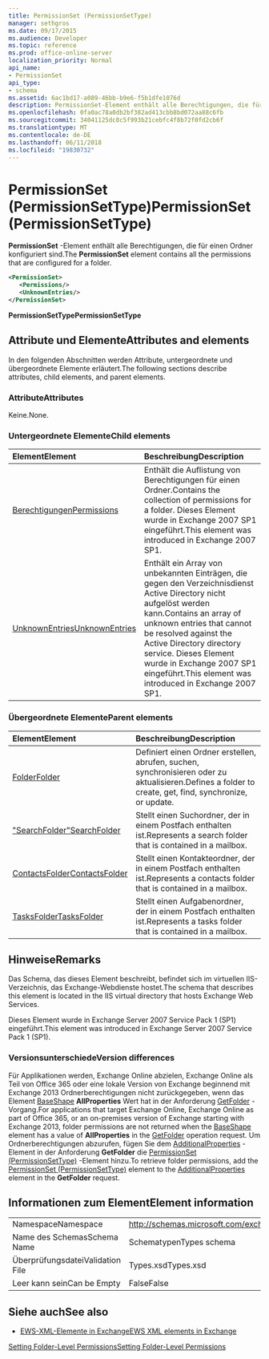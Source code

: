 ```yaml
---
title: PermissionSet (PermissionSetType)
manager: sethgros
ms.date: 09/17/2015
ms.audience: Developer
ms.topic: reference
ms.prod: office-online-server
localization_priority: Normal
api_name:
- PermissionSet
api_type:
- schema
ms.assetid: 6ac1bd17-a089-46bb-b9e6-f5b1dfe1076d
description: PermissionSet-Element enthält alle Berechtigungen, die für einen Ordner konfiguriert sind.
ms.openlocfilehash: 0fa0ac78a0db2bf382ad413cbb8bd072aa88c6fb
ms.sourcegitcommit: 34041125dc8c5f993b21cebfc4f8b72f0fd2cb6f
ms.translationtype: MT
ms.contentlocale: de-DE
ms.lasthandoff: 06/11/2018
ms.locfileid: "19830732"
---
```

# <a name="permissionset-permissionsettype"></a><span data-ttu-id="6773e-103">PermissionSet (PermissionSetType)</span><span class="sxs-lookup"><span data-stu-id="6773e-103">PermissionSet (PermissionSetType)</span></span>

<span data-ttu-id="6773e-104">**PermissionSet** -Element enthält alle Berechtigungen, die für einen Ordner konfiguriert sind.</span><span class="sxs-lookup"><span data-stu-id="6773e-104">The **PermissionSet** element contains all the permissions that are configured for a folder.</span></span> 
  
```XML
<PermissionSet>
   <Permissions/>
   <UnknownEntries/>
</PermissionSet>
```

 <span data-ttu-id="6773e-105">**PermissionSetType**</span><span class="sxs-lookup"><span data-stu-id="6773e-105">**PermissionSetType**</span></span>
## <a name="attributes-and-elements"></a><span data-ttu-id="6773e-106">Attribute und Elemente</span><span class="sxs-lookup"><span data-stu-id="6773e-106">Attributes and elements</span></span>

<span data-ttu-id="6773e-107">In den folgenden Abschnitten werden Attribute, untergeordnete und übergeordnete Elemente erläutert.</span><span class="sxs-lookup"><span data-stu-id="6773e-107">The following sections describe attributes, child elements, and parent elements.</span></span>
  
### <a name="attributes"></a><span data-ttu-id="6773e-108">Attribute</span><span class="sxs-lookup"><span data-stu-id="6773e-108">Attributes</span></span>

<span data-ttu-id="6773e-109">Keine.</span><span class="sxs-lookup"><span data-stu-id="6773e-109">None.</span></span>
  
### <a name="child-elements"></a><span data-ttu-id="6773e-110">Untergeordnete Elemente</span><span class="sxs-lookup"><span data-stu-id="6773e-110">Child elements</span></span>

|<span data-ttu-id="6773e-111">**Element**</span><span class="sxs-lookup"><span data-stu-id="6773e-111">**Element**</span></span>|<span data-ttu-id="6773e-112">**Beschreibung**</span><span class="sxs-lookup"><span data-stu-id="6773e-112">**Description**</span></span>|
|:-----|:-----|
|[<span data-ttu-id="6773e-113">Berechtigungen</span><span class="sxs-lookup"><span data-stu-id="6773e-113">Permissions</span></span>](permissions.md) <br/> |<span data-ttu-id="6773e-114">Enthält die Auflistung von Berechtigungen für einen Ordner.</span><span class="sxs-lookup"><span data-stu-id="6773e-114">Contains the collection of permissions for a folder.</span></span> <span data-ttu-id="6773e-115">Dieses Element wurde in Exchange 2007 SP1 eingeführt.</span><span class="sxs-lookup"><span data-stu-id="6773e-115">This element was introduced in Exchange 2007 SP1.</span></span>  <br/> |
|[<span data-ttu-id="6773e-116">UnknownEntries</span><span class="sxs-lookup"><span data-stu-id="6773e-116">UnknownEntries</span></span>](unknownentries.md) <br/> |<span data-ttu-id="6773e-117">Enthält ein Array von unbekannten Einträgen, die gegen den Verzeichnisdienst Active Directory nicht aufgelöst werden kann.</span><span class="sxs-lookup"><span data-stu-id="6773e-117">Contains an array of unknown entries that cannot be resolved against the Active Directory directory service.</span></span> <span data-ttu-id="6773e-118">Dieses Element wurde in Exchange 2007 SP1 eingeführt.</span><span class="sxs-lookup"><span data-stu-id="6773e-118">This element was introduced in Exchange 2007 SP1.</span></span>  <br/> |
   
### <a name="parent-elements"></a><span data-ttu-id="6773e-119">Übergeordnete Elemente</span><span class="sxs-lookup"><span data-stu-id="6773e-119">Parent elements</span></span>

|<span data-ttu-id="6773e-120">**Element**</span><span class="sxs-lookup"><span data-stu-id="6773e-120">**Element**</span></span>|<span data-ttu-id="6773e-121">**Beschreibung**</span><span class="sxs-lookup"><span data-stu-id="6773e-121">**Description**</span></span>|
|:-----|:-----|
|[<span data-ttu-id="6773e-122">Folder</span><span class="sxs-lookup"><span data-stu-id="6773e-122">Folder</span></span>](folder.md) <br/> |<span data-ttu-id="6773e-123">Definiert einen Ordner erstellen, abrufen, suchen, synchronisieren oder zu aktualisieren.</span><span class="sxs-lookup"><span data-stu-id="6773e-123">Defines a folder to create, get, find, synchronize, or update.</span></span>  <br/> |
|[<span data-ttu-id="6773e-124">"SearchFolder"</span><span class="sxs-lookup"><span data-stu-id="6773e-124">SearchFolder</span></span>](searchfolder.md) <br/> |<span data-ttu-id="6773e-125">Stellt einen Suchordner, der in einem Postfach enthalten ist.</span><span class="sxs-lookup"><span data-stu-id="6773e-125">Represents a search folder that is contained in a mailbox.</span></span>  <br/> |
|[<span data-ttu-id="6773e-126">ContactsFolder</span><span class="sxs-lookup"><span data-stu-id="6773e-126">ContactsFolder</span></span>](contactsfolder.md) <br/> |<span data-ttu-id="6773e-127">Stellt einen Kontakteordner, der in einem Postfach enthalten ist.</span><span class="sxs-lookup"><span data-stu-id="6773e-127">Represents a contacts folder that is contained in a mailbox.</span></span>  <br/> |
|[<span data-ttu-id="6773e-128">TasksFolder</span><span class="sxs-lookup"><span data-stu-id="6773e-128">TasksFolder</span></span>](tasksfolder.md) <br/> |<span data-ttu-id="6773e-129">Stellt einen Aufgabenordner, der in einem Postfach enthalten ist.</span><span class="sxs-lookup"><span data-stu-id="6773e-129">Represents a tasks folder that is contained in a mailbox.</span></span>  <br/> |
   
## <a name="remarks"></a><span data-ttu-id="6773e-130">Hinweise</span><span class="sxs-lookup"><span data-stu-id="6773e-130">Remarks</span></span>

<span data-ttu-id="6773e-131">Das Schema, das dieses Element beschreibt, befindet sich im virtuellen IIS-Verzeichnis, das Exchange-Webdienste hostet.</span><span class="sxs-lookup"><span data-stu-id="6773e-131">The schema that describes this element is located in the IIS virtual directory that hosts Exchange Web Services.</span></span>
  
<span data-ttu-id="6773e-132">Dieses Element wurde in Exchange Server 2007 Service Pack 1 (SP1) eingeführt.</span><span class="sxs-lookup"><span data-stu-id="6773e-132">This element was introduced in Exchange Server 2007 Service Pack 1 (SP1).</span></span>
  
### <a name="version-differences"></a><span data-ttu-id="6773e-133">Versionsunterschiede</span><span class="sxs-lookup"><span data-stu-id="6773e-133">Version differences</span></span>

<span data-ttu-id="6773e-134">Für Applikationen werden, Exchange Online abzielen, Exchange Online als Teil von Office 365 oder eine lokale Version von Exchange beginnend mit Exchange 2013 Ordnerberechtigungen nicht zurückgegeben, wenn das Element [BaseShape](baseshape.md) **AllProperties** Wert hat in der Anforderung [GetFolder](getfolder-operation.md) -Vorgang.</span><span class="sxs-lookup"><span data-stu-id="6773e-134">For applications that target Exchange Online, Exchange Online as part of Office 365, or an on-premises version of Exchange starting with Exchange 2013, folder permissions are not returned when the [BaseShape](baseshape.md) element has a value of **AllProperties** in the [GetFolder](getfolder-operation.md) operation request.</span></span> <span data-ttu-id="6773e-135">Um Ordnerberechtigungen abzurufen, fügen Sie dem [AdditionalProperties](additionalproperties.md) -Element in der Anforderung **GetFolder** die [PermissionSet (PermissionSetType)](permissionset-permissionsettype.md) -Element hinzu.</span><span class="sxs-lookup"><span data-stu-id="6773e-135">To retrieve folder permissions, add the [PermissionSet (PermissionSetType)](permissionset-permissionsettype.md) element to the [AdditionalProperties](additionalproperties.md) element in the **GetFolder** request.</span></span> 
  
## <a name="element-information"></a><span data-ttu-id="6773e-136">Informationen zum Element</span><span class="sxs-lookup"><span data-stu-id="6773e-136">Element information</span></span>

|||
|:-----|:-----|
|<span data-ttu-id="6773e-137">Namespace</span><span class="sxs-lookup"><span data-stu-id="6773e-137">Namespace</span></span>  <br/> |http://schemas.microsoft.com/exchange/services/2006/types  <br/> |
|<span data-ttu-id="6773e-138">Name des Schemas</span><span class="sxs-lookup"><span data-stu-id="6773e-138">Schema Name</span></span>  <br/> |<span data-ttu-id="6773e-139">Schematypen</span><span class="sxs-lookup"><span data-stu-id="6773e-139">Types schema</span></span>  <br/> |
|<span data-ttu-id="6773e-140">Überprüfungsdatei</span><span class="sxs-lookup"><span data-stu-id="6773e-140">Validation File</span></span>  <br/> |<span data-ttu-id="6773e-141">Types.xsd</span><span class="sxs-lookup"><span data-stu-id="6773e-141">Types.xsd</span></span>  <br/> |
|<span data-ttu-id="6773e-142">Leer kann sein</span><span class="sxs-lookup"><span data-stu-id="6773e-142">Can be Empty</span></span>  <br/> |<span data-ttu-id="6773e-143">False</span><span class="sxs-lookup"><span data-stu-id="6773e-143">False</span></span>  <br/> |
   
## <a name="see-also"></a><span data-ttu-id="6773e-144">Siehe auch</span><span class="sxs-lookup"><span data-stu-id="6773e-144">See also</span></span>



- [<span data-ttu-id="6773e-145">EWS-XML-Elemente in Exchange</span><span class="sxs-lookup"><span data-stu-id="6773e-145">EWS XML elements in Exchange</span></span>](ews-xml-elements-in-exchange.md)


[<span data-ttu-id="6773e-146">Setting Folder-Level Permissions</span><span class="sxs-lookup"><span data-stu-id="6773e-146">Setting Folder-Level Permissions</span></span>](http://msdn.microsoft.com/library/c7530e86-5112-401c-b10a-9c054ae59f07%28Office.15%29.aspx)

